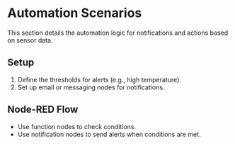 # Automation Scenarios

This section details the automation logic for notifications and actions based on sensor data.

## Setup
1. Define the thresholds for alerts (e.g., high temperature).
2. Set up email or messaging nodes for notifications.

## Node-RED Flow
- Use function nodes to check conditions.
- Use notification nodes to send alerts when conditions are met.

